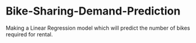# Bike-Sharing-Demand-Prediction
Making a Linear Regression model which will predict the number of bikes required for rental.
